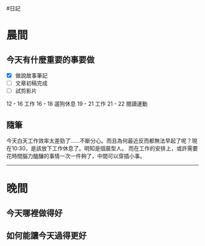#日記 
# 晨間

## 今天有什麼重要的事要做
- [x] 做說故事筆記
- [ ] 文章初稿完成 
- [ ] 試剪影片

12 - 16 工作
16 - 18 遛狗休息
19 - 21 工作
21 - 22 閱讀運動

## 隨筆
今天白天工作效率太差勁了......不斷分心。而且為何最近反而都無法早起了呢？現在10:30，是該放下工作休息了。明知是個晨型人。
而在工作的安排上，或許需要花時間腦力醞釀的事情一次一件夠了，中間可以穿插小事。

---

# 晚間

## 今天哪裡做得好

## 如何能讓今天過得更好